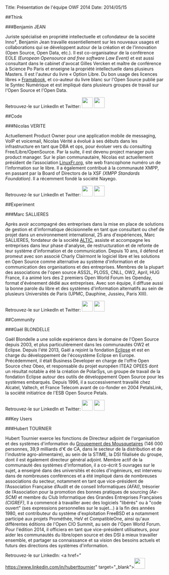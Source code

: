 Title: Présentation de l'équipe OWF 2014
Date: 2014/05/15

##Think

###Benjamin JEAN

Juriste spécialisé en propriété intellectuelle et cofondateur de la société Inno³, Benjamin Jean travaille essentiellement sur les nouveaux usages et collaborations qui se développent autour de la création et de l’innovation (Open Source, Open Data, etc.). Il est co-organisateur de la conférence EOLE *(European Opensource and free software Law Event)* et est aussi consultant dans le cabinet d'avocat Gilles Vercken et maître de conférence à Science Po Paris et enseigne la propriété intellectuelle dans plusieurs Masters. 
Il est l'auteur du livre « Option Libre. Du bon usage des licences libres » [Framabook](http://framabook.org), et co-auteur du livre blanc sur l'Open Source publié par le Syntec Numérique et est impliqué dans plusieurs groupes de travail sur l'Open Source et l'Open Data.

Retrouvez-le sur LinkedIn et Twitter: 
<a href=" https://www.linkedin.com/in/benjaminjean/fr " target="_blank"><img src="/static/pictures/linkedin.png" width="34" ></a></a>  <a href="https://twitter.com/mben_vvl" target="_blank"><img src="/static/pictures/twitter.jpg" width="34" ></a></a>

##Code

###Nicolas VERITE

Actuellement Product Owner pour une application mobile de messaging, VoIP et voicemail, Nicolas Vérité a évolué à ses débuts dans les infrastructure en tant que DBA et ops, pour évoluer vers du consulting Free/Libre/OpenSource. Par la suite, il est devenu project manager puis product manager.
Sur le plan communautaire, Nicolas est actuellement président de l’association [LinuxFr.org](http://linuxfr.org), site web francophone numéro un de l’information sur le libre.
Il a également contribué à la communauté XMPP, en passant par la Board of Directors de la XSF *(XMPP Standards Foundation)*.
Il a récemment fondé la société Nayego.

Retrouvez-le sur LinkedIn et Twitter: 
<a href=" https://www.linkedin.com/in/nicolasverite" target="_blank"><img src="/static/pictures/linkedin.png" width="34" ></a></a> <a href="https://twitter.com/nyconyco" target="_blank"><img src="/static/pictures/twitter.jpg" width="34" ></a></a>

##Experiment

###Marc SALLIERES

Après avoir accompagné des entreprises dans la mise en place de solutions de gestion et d'informatique décisionnelle en tant que consultant ou chef de projet dans un environnement international, 25 ans d'expériences, Marc SALLIERES, fondateur de la société [ALTIC](http://www.altic.org), assiste et accompagne les entreprises dans leur phase d'analyse, de restructuration et de refonte de leur système d'information et de communication.
Depuis 10 ans, il défend et promeut avec son associé Charly Clairmont le logiciel libre et les solutions en Open Source comme alternative au système d'information et de communication des organisations et des entreprises. Membres de la plupart des associations de l'open source ASS2L, PLOSS, CNLL, OW2, April, HUG France, il a animé lors des 2 premiers Open World Forum les Openday, format d'événement dédié aux entreprises. Avec son équipe, il diffuse aussi la bonne parole du libre et des systèmes d'information alternatifs au sein de plusieurs Universités de Paris (UPMC, Dauphine, Jussieu, Paris XIII). 

Retrouvez-le sur LinkedIn et Twitter: 
<a href=" https://www.linkedin.com/pub/marc-sallieres/2/a63/407" target="_blank"><img src="/static/pictures/linkedin.png" width="34" ></a></a> <a href="https://twitter.com/msallieres" target="_blank"><img src="/static/pictures/twitter.jpg" width="34" ></a></a>

##Community

###Gaël BLONDELLE

Gaël Blondelle a une solide expérience dans le domaine de l'Open Source depuis 2003, et plus particulièrement dans les communautés OW2 et Eclipse.
Depuis l'été 2013, Gaël a rejoint la fondation [Eclipse](http://www.eclipse.org) et est en charge du développement de l'écosystème Eclipse en Europe. Précédemment, il était Business Developer en charge de l'offre Open Source chez Obeo, et responsable du projet européen ITEA2 OPEES dont un résultat notable a été la création de PolarSys, un groupe de travail de la fondation Eclipse autour des outils de développement Open Source pour les systèmes embarqués.
Depuis 1996, il a successivement travaillé chez Alcatel, Valtech, et France Telecom avant de co-fonder en 2004 PetalsLink, la société initiatrice de l'ESB Open Source Petals.

Retrouvez-le sur LinkedIn et Twitter: 
<a href="https://www.linkedin.com/in/gblondelle" target="_blank"><img src="/static/pictures/linkedin.png" width="34" ></a></a> <a href="https://twitter.com/gblondelle" target="_blank"><img src="/static/pictures/twitter.jpg" width="34" ></a></a>

##Key Users

###Hubert TOURNIER

Hubert Tournier exerce les fonctions de Directeur adjoint de l'organisation et des systèmes d'information du [Groupement des Mousquetaires](http://www.mousquetaires.com/) (146 000 personnes, 39,9 milliards d'€ de CA, dans le secteur de la distribution et de l'industrie agro-alimentaire), au sein de la STIME, la DSI filialisée du groupe, dont il est également directeur général adjoint. 
Membre actif de la communauté des systèmes d'information, il a co-écrit 5 ouvrages sur le sujet, a enseigné  dans des universités et écoles d'ingénieurs, est intervenu dans de nombreuses conférences et a été impliqué dans de nombreuses associations du secteur, notamment en tant que vice-président de l’Association Française d’Audit et de conseil Informatiques *(AFAI)*, trésorier de l’Association pour la promotion des bonnes pratiques de sourcing *(Ae-SCM)* et membre du Club Informatique des Grandes Entreprises Françaises *(CIGREF)*, 
Il a commencé à travailler avec des logiciels "libérés" ou à "code ouvert" (ses expressions personnelles sur le sujet...) à la fin des années 1980, est contributeur du système d'exploitation FreeBSD et a notamment participé aux projets Prométhée, HeV et CompatibleOne, ainsi qu'aux différentes éditions de l'Open CIO Summit, au sein de l'Open World Forum. 
Pour l'édition 2014, il officiera en tant que vice-président utilisateurs, pour aider les communautés du libre/open source et des DSI à mieux travailler ensemble, et partager sa connaissance et sa vision des besoins actuels et futurs des directions des systèmes d'information.

Retrouvez-le sur LinkedIn: 
<a href=” https://www.linkedin.com/in/huberttournier" target="_blank"><img src="/static/pictures/linkedin.png" width="34" ></a></a>

